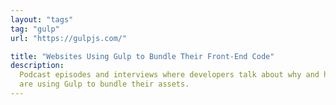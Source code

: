 ```yaml
---
layout: "tags"
tag: "gulp"
url: "https://gulpjs.com/"

title: "Websites Using Gulp to Bundle Their Front-End Code"
description:
  Podcast episodes and interviews where developers talk about why and how they
  are using Gulp to bundle their assets.
---
```

